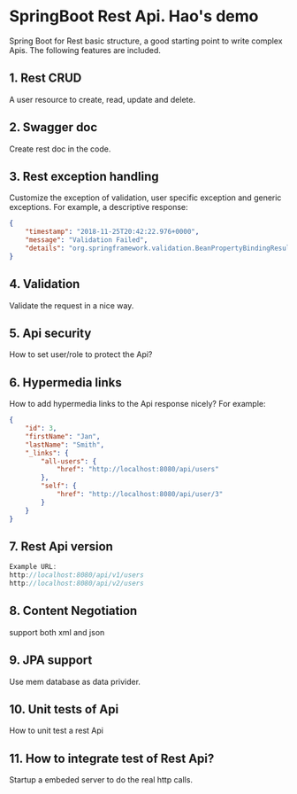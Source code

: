 # SpringBoot Rest Api. Hao's demo
Spring Boot for Rest basic structure, a good starting point to write complex Apis. The following features are included.

## 1. Rest CRUD
A user resource to create, read, update and delete.

## 2. Swagger doc
Create rest doc in the code. 

## 3. Rest exception handling
Customize the exception of validation, user specific exception and generic exceptions. For example, a descriptive response:
```json
{
    "timestamp": "2018-11-25T20:42:22.976+0000",
    "message": "Validation Failed",
    "details": "org.springframework.validation.BeanPropertyBindingResult: 1 errors\nField error in object 'user' on field 'firstName': rejected value [z]; codes [Size.user.firstName,Size.firstName,Size.java.lang.String,Size]; arguments [org.springframework.context.support.DefaultMessageSourceResolvable: codes [user.firstName,firstName]; arguments []; default message [firstName],2147483647,2]; default message [Name should have at least 2 characters]"
}
```

## 4. Validation
Validate the request in a nice way.

## 5. Api security
How to set user/role to protect the Api?

## 6. Hypermedia links
How to add hypermedia links to the Api response nicely? For example:
```json
{
    "id": 3,
    "firstName": "Jan",
    "lastName": "Smith",
    "_links": {
        "all-users": {
            "href": "http://localhost:8080/api/users"
        },
        "self": {
            "href": "http://localhost:8080/api/user/3"
        }
    }
}
```

## 7. Rest Api version
```javascript
Example URL:
http://localhost:8080/api/v1/users
http://localhost:8080/api/v2/users
```

## 8. Content Negotiation
support both xml and json

## 9. JPA support
Use mem database as data privider.

## 10. Unit tests of Api
How to unit test a rest Api

## 11. How to integrate test of Rest Api?
Startup a embeded server to do the real http calls.
